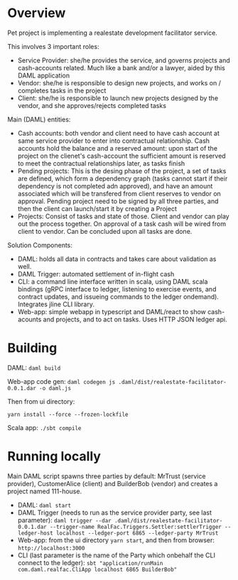 # Overview

Pet project is implementing a realestate development facilitator service.

This involves 3 important roles:
* Service Provider: she/he provides the service, and governs projects and cash-accounts related. Much like a 
bank and/or a lawyer, aided by this DAML application
* Vendor: she/he is responsible to design new projects, and works on / completes tasks in the project
* Client: she/he is responsible to launch new projects designed by the vendor, and she approves/rejects completed tasks

Main (DAML) entities:
* Cash accounts: both vendor and client need to have cash account at same service provider to enter into contractual 
relationship. Cash accounts hold the balance and a reserved amount: upon start of the project on the clienet's 
cash-account the sufficient amount is reserved to meet the contractual relationships later, as tasks finish
* Pending projects: This is the desing phase of the project, a set of tasks are defined, which form a dependency graph 
(tasks cannot start if their dependency is not completed adn approved), and have an amount associated which will be 
transfered from client reserves to vendor on approval. Pending project need to be signed by all three parties, and then
the client can launch/start it by creating a Project
* Projects: Consist of tasks and state of those. Client and vendor can play out the process together. On approval of a
task cash will be wired from client to vendor. Can be concluded upon all tasks are done.

Solution Components:
* DAML: holds all data in contracts and takes care about validation as well.
* DAML Trigger: automated settlement of in-flight cash
* CLI: a command line interface written in scala, using DAML scala bindings (gRPC interface to ledger, listening to 
exercise events, and contract updates, and issueing commands to the ledger ondemand). Integrates jline CLI library.
* Web-app: simple webapp in typescript and DAML/react to show cash-acounts and projects, and to act on tasks. Uses
HTTP JSON ledger api.  

# Building

DAML: `daml build`

Web-app code gen: `daml codegen js .daml/dist/realestate-facilitator-0.0.1.dar -o daml.js`

Then from ui directory:

`yarn install --force --frozen-lockfile`

Scala app: `./sbt compile`

# Running locally

Main DAML script spawns three parties by default: MrTrust (service provider), CustomerAlice (client) and BuilderBob 
(vendor) and creates a project named 111-house.

- DAML: `daml start`
- DAML Trigger (needs to run as the service provider party, see last parameter): `daml trigger --dar .daml/dist/realestate-facilitator-0.0.1.dar --trigger-name RealFac.Triggers.Settler:settlerTrigger --ledger-host localhost --ledger-port 6865 --ledger-party MrTrust`
- Web-app: from the ui directory `yarn start`, and then from browser: `http://localhost:3000`
- CLI (last parameter is the name of the Party which onbehalf the CLI connect to the ledger): `sbt "application/runMain com.daml.realfac.CliApp localhost 6865 BuilderBob"`
